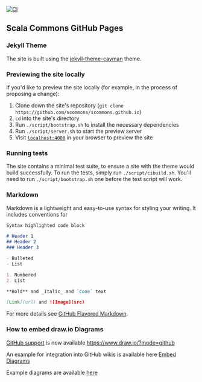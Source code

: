
[![CI](https://github.com/scommons/scommons.github.io/actions/workflows/ci.yml/badge.svg?branch=main)](https://github.com/scommons/scommons.github.io/actions/workflows/ci.yml?query=workflow%3Aci+branch%3Amain)

## Scala Commons GitHub Pages

### Jekyll Theme

The site is built using the [jekyll-theme-cayman](https://github.com/pages-themes/cayman) theme.

### Previewing the site locally

If you'd like to preview the site locally (for example, in the process of proposing a change):

1. Clone down the site's repository (`git clone https://github.com/scommons/scommons.github.io`)
2. `cd` into the site's directory
3. Run `./script/bootstrap.sh` to install the necessary dependencies
4. Run `./script/server.sh` to start the preview server
5. Visit [`localhost:4000`](http://localhost:4000) in your browser to preview the site

### Running tests

The site contains a minimal test suite, to ensure a site with the theme would build successfully.
To run the tests, simply run `./script/cibuild.sh`.
You'll need to run `./script/bootstrap.sh` one before the test script will work.

### Markdown

Markdown is a lightweight and easy-to-use syntax for styling your writing. It includes conventions for

```markdown
Syntax highlighted code block

# Header 1
## Header 2
### Header 3

- Bulleted
- List

1. Numbered
2. List

**Bold** and _Italic_ and `Code` text

[Link](url) and ![Image](src)
```

For more details see [GitHub Flavored Markdown](https://guides.github.com/features/mastering-markdown/).

### How to embed draw.io Diagrams

[GitHub support](https://github.com/jgraph/drawio-github) is now available https://www.draw.io/?mode=github

An example for integration into GitHub wikis is available here [Embed Diagrams](https://github.com/jgraph/drawio/wiki/Embed-Diagrams)

Example diagrams are available [here](https://github.com/jgraph/drawio-diagrams)
